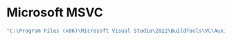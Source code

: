 # Microsoft MSVC

```bat
"C:\Program Files (x86)\Microsoft Visual Studio\2022\BuildTools\VC\Auxiliary\Build\VCVARSALL.BAT" amd64  -vcvars_ver=14.40.33807
```
